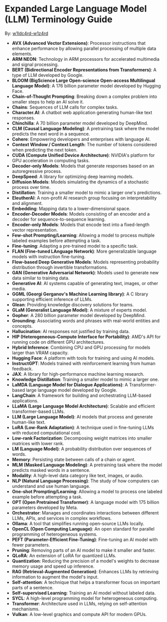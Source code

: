 # Expanded Large Language Model (LLM) Terminology Guide

By: [w1ldc4rd-w1z4rd](https://github.com/w1ldc4rd-w1z4rd)

- **AVX (Advanced Vector Extensions)**: Processor instructions that enhance performance by allowing parallel processing of multiple data elements.
- **ARM NEON**: Technology in ARM processors for accelerated multimedia and signal processing.
- **BERT (Bidirectional Encoder Representations from Transformers)**: A type of LLM developed by Google.
- **BLOOM (BigScience Large Open-science Open-access Multilingual Language Model)**: A 176 billion parameter model developed by Hugging Face.
- **Chain-of-Thought Prompting**: Breaking down a complex problem into smaller steps to help an AI solve it.
- **Chains**: Sequences of LLM calls for complex tasks.
- **Character.AI**: A chatbot web application generating human-like text responses.
- **Chinchilla**: A 70 billion parameter model developed by DeepMind.
- **CLM (Causal Language Modeling)**: A pretraining task where the model predicts the next word in a sequence.
- **Cohere**: Empowering developers and enterprises with language AI.
- **Context Window / Context Length**: The number of tokens considered when predicting the next token.
- **CUDA (Compute Unified Device Architecture)**: NVIDIA's platform for GPU acceleration in computing tasks.
- **Decoder-only Models**: Models that generate responses based on an autoregressive process.
- **DeepSpeed**: A library for optimizing deep learning models.
- **Diffusion Models**: Models simulating the dynamics of a stochastic process over time.
- **Distillation**: Training a smaller model to mimic a larger one's predictions.
- **EleutherAI**: A non-profit AI research group focusing on interpretability and alignment.
- **Embedding**: Mapping data to a lower-dimensional space.
- **Encoder-Decoder Models**: Models consisting of an encoder and a decoder for sequence-to-sequence learning.
- **Encoder-only Models**: Models that encode text into a fixed-length vector representation.
- **Few-shot Prompting/Learning**: Allowing a model to process multiple labeled examples before attempting a task.
- **Fine-tuning**: Adapting a pre-trained model to a specific task.
- **FLAN (Fine-tuned LAnguage Network)**: More generalizable language models with instruction fine-tuning.
- **Flow-based Deep Generative Models**: Models representing probability distribution through invertible transformations.
- **GAN (Generative Adversarial Network)**: Models used to generate new data similar to training data.
- **Generative AI**: AI systems capable of generating text, images, or other media.
- **GGML (Georgi Gerganov's Machine Learning library)**: A C library supporting efficient inference of LLMs.
- **Glean**: Providing knowledge discovery solutions for teams.
- **GLaM (Generalist Language Model)**: A mixture of experts model.
- **Gopher**: A 280 billion parameter model developed by DeepMind.
- **Grounding**: Associating words and phrases with real-world entities and concepts.
- **Hallucination**: AI responses not justified by training data.
- **HIP (Heterogeneous-Compute Interface for Portability)**: AMD's API for running code on different GPU architectures.
- **Hybrid Inference**: Combining CPU and GPU processing for models larger than VRAM capacity.
- **Hugging Face**: A platform with tools for training and using AI models.
- **InstructGPT**: Models trained with reinforcement learning from human feedback.
- **JAX**: A library for high-performance machine learning research.
- **Knowledge Distillation**: Training a smaller model to mimic a larger one.
- **LaMDA (Language Model for Dialogue Applications)**: A Transformer-based large language model developed by Google.
- **LangChain**: A framework for building and orchestrating LLM-based applications.
- **LLaMA (Large Language Model Architecture)**: Scalable and efficient transformer-based LLMs.
- **LLM (Large Language Model)**: AI models that process and generate human-like text.
- **LoRA (Low-Rank Adaptation)**: A technique used in fine-tuning LLMs with reduced computational cost.
- **Low-rank Factorization**: Decomposing weight matrices into smaller matrices with lower rank.
- **LM (Language Model)**: A probability distribution over sequences of words.
- **Memory**: Persisting state between calls of a chain or agent.
- **MLM (Masked Language Modeling)**: A pretraining task where the model predicts masked words in a sentence.
- **Modality**: A high-level data category like text, images, or audio.
- **NLP (Natural Language Processing)**: The study of how computers can understand and use human language.
- **One-shot Prompting/Learning**: Allowing a model to process one labeled example before attempting a task.
- **OPT (Open Pretrained Transformer)**: A language model with 175 billion parameters developed by Meta.
- **Orchestrator**: Manages and coordinates interactions between different LLMs, APIs, and services in complex workflows.
- **Ollama**: A tool that simplifies running open-source LLMs locally.
- **OpenCL (Open Computing Language)**: An open standard for parallel programming of heterogeneous systems.
- **PEFT (Parameter-Efficient Fine-Tuning)**: Fine-tuning an AI model with fewer parameters.
- **Pruning**: Removing parts of an AI model to make it smaller and faster.
- **QLoRA**: An extension of LoRA for quantized LLMs.
- **Quantization**: Reducing the precision of a model's weights to decrease memory usage and speed up inference.
- **RAG (Retrieval-Augmented Generation)**: Enhances LLMs by retrieving information to augment the model's input.
- **Self-attention**: A technique that helps a transformer focus on important parts of a sentence.
- **Self-supervised Learning**: Training an AI model without labeled data.
- **SYCL**: A high-level programming model for heterogeneous computing.
- **Transformer**: Architecture used in LLMs, relying on self-attention mechanisms.
- **Vulkan**: A low-level graphics and compute API for modern GPUs.
